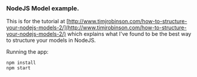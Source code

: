 ### NodeJS Model example. 

This is for the tutorial at [http://www.timjrobinson.com/how-to-structure-your-nodejs-models-2/](http://www.timjrobinson.com/how-to-structure-your-nodejs-models-2/) which explains what I've found to be the best way to structure your models in NodeJS. 

Running the app:

```
npm install
npm start
```

